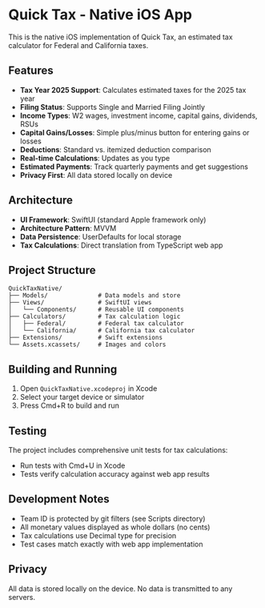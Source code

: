 # Quick Tax - Native iOS App

This is the native iOS implementation of Quick Tax, an estimated tax calculator for Federal and California taxes.

## Features

- **Tax Year 2025 Support**: Calculates estimated taxes for the 2025 tax year
- **Filing Status**: Supports Single and Married Filing Jointly
- **Income Types**: W2 wages, investment income, capital gains, dividends, RSUs
- **Capital Gains/Losses**: Simple plus/minus button for entering gains or losses
- **Deductions**: Standard vs. itemized deduction comparison
- **Real-time Calculations**: Updates as you type
- **Estimated Payments**: Track quarterly payments and get suggestions
- **Privacy First**: All data stored locally on device

## Architecture

- **UI Framework**: SwiftUI (standard Apple framework only)
- **Architecture Pattern**: MVVM
- **Data Persistence**: UserDefaults for local storage
- **Tax Calculations**: Direct translation from TypeScript web app

## Project Structure

```
QuickTaxNative/
├── Models/              # Data models and store
├── Views/               # SwiftUI views
│   └── Components/      # Reusable UI components
├── Calculators/         # Tax calculation logic
│   ├── Federal/         # Federal tax calculator
│   └── California/      # California tax calculator
├── Extensions/          # Swift extensions
└── Assets.xcassets/     # Images and colors
```

## Building and Running

1. Open `QuickTaxNative.xcodeproj` in Xcode
2. Select your target device or simulator
3. Press Cmd+R to build and run

## Testing

The project includes comprehensive unit tests for tax calculations:
- Run tests with Cmd+U in Xcode
- Tests verify calculation accuracy against web app results

## Development Notes

- Team ID is protected by git filters (see Scripts directory)
- All monetary values displayed as whole dollars (no cents)
- Tax calculations use Decimal type for precision
- Test cases match exactly with web app implementation

## Privacy

All data is stored locally on the device. No data is transmitted to any servers.